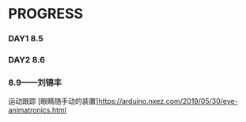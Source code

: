 # PROGRESS

### DAY1 8.5

### DAY2 8.6

### 8.9——刘锦丰
运动跟踪
[眼睛随手动的装置]<https://arduino.nxez.com/2019/05/30/eye-animatronics.html>